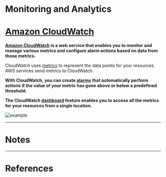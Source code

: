 # Monitoring and Analytics

# [Amazon CloudWatch](#amazon-cloudwatch)

**[Amazon CloudWatch](https://aws.amazon.com/cloudwatch/) is a web service that enables you to monitor and manage various metrics and configure alarm actions based on data from those metrics.**

CloudWatch uses [metrics](https://docs.aws.amazon.com/AmazonCloudWatch/latest/monitoring/working_with_metrics.html) to represent the data points for your resources. AWS services send metrics to CloudWatch. 

**With CloudWatch, you can create [alarms](https://docs.aws.amazon.com/AmazonCloudWatch/latest/monitoring/AlarmThatSendsEmail.html) that automatically perform actions if the value of your metric has gone above or below a predefined threshold.** 

**The CloudWatch [dashboard](https://docs.aws.amazon.com/AmazonCloudWatch/latest/monitoring/CloudWatch_Dashboards.html) feature enables you to access all the metrics for your resources from a single location.**

![example](images/cloudwatch_dashboard "Amazon CloudWatch Dashboard")


---

# Notes

---

# References